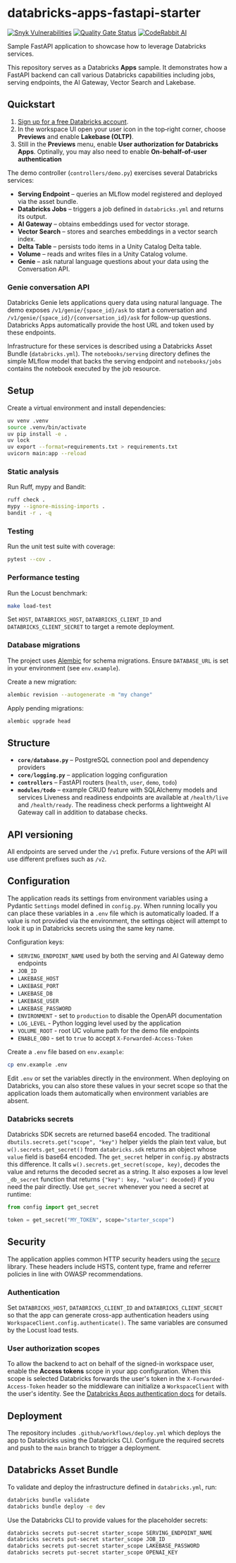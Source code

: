 # databricks-apps-fastapi-starter

[![Snyk Vulnerabilities](https://snyk.io/test/github/Paldom/databricks-apps-fastapi-starter/badge.svg)](https://snyk.io/test/github/Paldom/databricks-apps-fastapi-starter)
[![Quality Gate Status](https://sonarcloud.io/api/project_badges/measure?project=Paldom_databricks-apps-fastapi-starter&metric=alert_status)](https://sonarcloud.io/summary/new_code?id=Paldom_databricks-apps-fastapi-starter)
[![CodeRabbit AI](https://img.shields.io/badge/CodeRabbit-AI%20Code%20Review-orange?logo=rabbitmq&logoColor=white)](https://github.com/marketplace/coderabbitai)

Sample FastAPI application to showcase how to leverage Databricks services.

This repository serves as a Databricks **Apps** sample.  It demonstrates how a
FastAPI backend can call various Databricks capabilities including jobs,
serving endpoints, the AI Gateway, Vector Search and Lakebase.

## Quickstart

1. [Sign up for a free Databricks account](https://www.databricks.com/learn/free-edition).
2. In the workspace UI open your user icon in the top‑right corner,
   choose **Previews** and enable **Lakebase (OLTP)**.
3. Still in the **Previews** menu, enable **User authorization for Databricks Apps**. Optinally, you may also need to enable **On-behalf-of-user authentication**

The demo controller (`controllers/demo.py`) exercises several Databricks services:

- **Serving Endpoint** – queries an MLflow model registered and deployed via the asset bundle.
- **Databricks Jobs** – triggers a job defined in `databricks.yml` and returns its output.
- **AI Gateway** – obtains embeddings used for vector storage.
- **Vector Search** – stores and searches embeddings in a vector search index.
- **Delta Table** – persists todo items in a Unity Catalog Delta table.
- **Volume** – reads and writes files in a Unity Catalog volume.
- **Genie** – ask natural language questions about your data using the
  Conversation API.

### Genie conversation API

Databricks Genie lets applications query data using natural language.
The demo exposes `/v1/genie/{space_id}/ask` to start a conversation and
`/v1/genie/{space_id}/{conversation_id}/ask` for follow-up questions.
Databricks Apps automatically provide the host URL and token used by these
endpoints.

Infrastructure for these services is described using a Databricks Asset Bundle
(`databricks.yml`).  The `notebooks/serving` directory defines the simple
MLflow model that backs the serving endpoint and `notebooks/jobs` contains the
notebook executed by the job resource.

## Setup

Create a virtual environment and install dependencies:
```bash
uv venv .venv
source .venv/bin/activate
uv pip install -e .
uv lock
uv export --format=requirements.txt > requirements.txt
uvicorn main:app --reload
```

### Static analysis

Run Ruff, mypy and Bandit:

```bash
ruff check .
mypy --ignore-missing-imports .
bandit -r . -q
```

### Testing

Run the unit test suite with coverage:

```bash
pytest --cov .
```

### Performance testing

Run the Locust benchmark:

```bash
make load-test
```
Set `HOST`, `DATABRICKS_HOST`, `DATABRICKS_CLIENT_ID` and
`DATABRICKS_CLIENT_SECRET` to target a remote deployment.

### Database migrations

The project uses [Alembic](https://alembic.sqlalchemy.org/) for schema
migrations. Ensure `DATABASE_URL` is set in your environment (see
`env.example`).

Create a new migration:

```bash
alembic revision --autogenerate -m "my change"
```

Apply pending migrations:

```bash
alembic upgrade head
```

## Structure

- **`core/database.py`** – PostgreSQL connection pool and dependency providers
- **`core/logging.py`** – application logging configuration
- **`controllers`** – FastAPI routers (`health`, `user`, `demo`, `todo`)
- **`modules/todo`** – example CRUD feature with SQLAlchemy models and services
Liveness and readiness endpoints are available at `/health/live` and `/health/ready`. The readiness check performs a lightweight AI Gateway call in addition to database checks.
## API versioning

All endpoints are served under the `/v1` prefix. Future versions of the API
will use different prefixes such as `/v2`.

## Configuration

The application reads its settings from environment variables using a
Pydantic `Settings` model defined in `config.py`.  When running locally you
can place these variables in a `.env` file which is automatically loaded.
If a value is not provided via the environment, the settings object will
attempt to look it up in Databricks secrets using the same key name.

Configuration keys:

- `SERVING_ENDPOINT_NAME`
  used by both the serving and AI Gateway demo endpoints
- `JOB_ID`
- `LAKEBASE_HOST`
- `LAKEBASE_PORT`
- `LAKEBASE_DB`
- `LAKEBASE_USER`
- `LAKEBASE_PASSWORD`
- `ENVIRONMENT` - set to `production` to disable the OpenAPI documentation
- `LOG_LEVEL` - Python logging level used by the application
- `VOLUME_ROOT` - root UC volume path for the demo file endpoints
- `ENABLE_OBO` - set to `true` to accept `X-Forwarded-Access-Token`

Create a `.env` file based on `env.example`:

```bash
cp env.example .env
```

Edit `.env` or set the variables directly in the environment.  When
deploying on Databricks, you can also store these values in your secret
scope so that the application loads them automatically when environment
variables are absent.

### Databricks secrets

Databricks SDK secrets are returned base64 encoded.  The traditional
`dbutils.secrets.get("scope", "key")` helper yields the plain text
value, but `w().secrets.get_secret()` from `databricks.sdk` returns an
object whose `value` field is base64 encoded.  The `get_secret` helper in
`config.py` abstracts this difference. It calls
`w().secrets.get_secret(scope, key)`, decodes the value and returns the
decoded secret as a string.  It also exposes a low level `_db_secret`
function that returns `{"key": key, "value": decoded}` if you need the
pair directly.  Use `get_secret` whenever you need a secret at runtime:

```python
from config import get_secret

token = get_secret("MY_TOKEN", scope="starter_scope")
```

## Security

The application applies common HTTP security headers using the
[`secure`](https://github.com/TypeError/secure) library. These headers
include HSTS, content type, frame and referrer policies in line with
OWASP recommendations.

### Authentication

Set `DATABRICKS_HOST`, `DATABRICKS_CLIENT_ID` and `DATABRICKS_CLIENT_SECRET`
so that the app can generate cross-app authentication headers using
`WorkspaceClient.config.authenticate()`. The same variables are consumed by the
Locust load tests.

### User authorization scopes

To allow the backend to act on behalf of the signed-in workspace user, enable
the **Access tokens** scope in your app configuration. When this scope is
selected Databricks forwards the user's token in the `X-Forwarded-Access-Token`
header so the middleware can initialize a `WorkspaceClient` with the user's
identity. See the [Databricks Apps authentication docs](https://docs.databricks.com/aws/en/dev-tools/databricks-apps/auth) for details.

## Deployment

The repository includes `.github/workflows/deploy.yml` which deploys the app
to Databricks using the Databricks CLI. Configure the required secrets and push
to the `main` branch to trigger a deployment.

## Databricks Asset Bundle

To validate and deploy the infrastructure defined in `databricks.yml`, run:

```bash
databricks bundle validate
databricks bundle deploy -e dev
```

Use the Databricks CLI to provide values for the placeholder secrets:

```bash
databricks secrets put-secret starter_scope SERVING_ENDPOINT_NAME
databricks secrets put-secret starter_scope JOB_ID
databricks secrets put-secret starter_scope LAKEBASE_PASSWORD
databricks secrets put-secret starter_scope OPENAI_KEY
```
